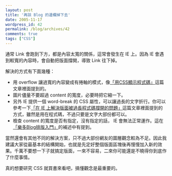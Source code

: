 ```yaml
---
layout: post
title: '再談 Blog 的邊欄掉下去'
date: 2005-11-17
wordpress_id: 42
permalink: /blog/archives/42
comments: true
tags: ["CSS"]
---
```


通常 Link 會跑到下方，都是內容太寬的關係，這常會發生在 IE 上。因為 IE 會遇到較寬的內容時，會自動把版面撐開，導致 Link 往下掉。

<!--more-->

解決的方式有下面幾種：

* 用 overflow 讓過寬的內容變成有捲軸的模式，像[「用CSS顯示程式碼」](http://blog.roodo.com/jaceju/archives/75525.html)這篇文章裡面提到的。
* 圖片儘量不要超過 content 的寬度，必要時把它縮一下。
* 另外 IE 提供一個 word-break 的 CSS 屬性，可以讓過長的文字折行。你可以參考一下[「在 IE 上解決版面被過長程式碼撐開的問題」](http://blog.roodo.com/jaceju/archives/392230.html)這篇文章裡面提到的方式，雖然是用在程式碼，不過只要是文字大部份都可以。
* 檢查 content 的寬度是否有指定，沒有指定的話， IE 會無法正常運作。這在[「樂多Blog排版入門」](http://blog.roodo.com/jaceju/archives/152005.html)的補述中有提到。


當然還會有其他不同的解決方案，只不過大部份網友的圖層觀念較為不足。因此我建議大家從最基本的結構開始，也就是先定好整個版面區塊後再慢慢加入新的效果。千萬不要想一下子就搞定版面，一來不容易，二來你可能還是不曉得你到底作了什麼事情。

真的想要研究 CSS 就買書來看吧，搞懂觀念是最重要的。
